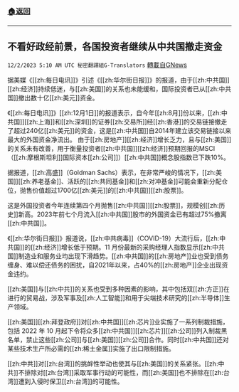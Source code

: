 ###  [:house:返回](README.md)
---


## 不看好政经前景，各国投资者继续从中共国撤走资金
`12/2/2023 5:10 AM UTC 秘密翻譯組G-Translators` [轉載自GNews](https://gnews.org/articles/2061925)

        

据美媒《[[zh:每日电讯]]》引述《[[zh:华尔街日报]]》的报道，由于[[zh:中共国]][[zh:经济]]持续低迷，与[[zh:美国]]的关系也未能缓和，国际投资者已从[[zh:中共国]]撤出数十亿[[zh:美元]]资金。

《[[zh:每日电讯]]》[[zh:12月1日]]的报道表示，自今年[[zh:8月]]份以来，[[zh:中共国]][[zh:上海]]和[[zh:深圳]]的证券[[zh:交易所]]经[[zh:香港]]的交易链接撤走了超过240亿[[zh:美元]]的资金，这是[[zh:中共国]]自2014年建立该交易链接以来最大的外国资金净流出。 由于[[zh:房地产]][[zh:经济]]增长乏力，且与[[zh:美国]]的关系未有改善，用于衡量投资者[[zh:中共国]][[zh:经济]]预期回报的MSCI（[[zh:摩根斯坦利]]国际资本[[zh:公司]]）[[zh:中共国]]概念股指数已下跌10%。

据报道，[[zh:高盛]]（Goldman Sachs）表示，在非常严峻的情况下，[[zh:美国]][[zh:养老基金]]、活跃的[[zh:共同基金]]和[[zh:对冲基金]]可能会重新分配仓位，抛售价值超过1700亿[[zh:美元]]的[[zh:中共国]][[zh:股票]]。

这是外国投资者今年连续第四个月抛售[[zh:中共国]][[zh:股票]]，规模创[[zh:历史]]新高。2023年前七个月流入[[zh:中共国]]股市的外国资金已有超过75%撤离[[zh:中共国]]。

《[[zh:华尔街日报]]》报道说，[[zh:中共病毒]]（COVID-19）大流行后，[[zh:中共国]]的[[zh:经济]]增长低于预期。11 月份最新的采购经理人指数显示[[zh:中共国]]制造业和服务业均出现下滑趋势。[[zh:中共国]]的[[zh:房地产]]业也受到债务缠身、难以偿还债务的困扰，自2021年以来，占40%的[[zh:房地产]]企业出现资金违约。

[[zh:美国]]与[[zh:中共]]的关系也受到多种因素的影响，其中包括双[[zh:方正]]在进行的贸易战，涉及军事及[[zh:人工智能]]和用于尖端技术研究的[[zh:半导体]]生产领域。

[[zh:美国]][[zh:拜登政府]]对[[zh:中共国]][[zh:芯片]]业实施了一系列制裁措施，包括 2022 年 10 月起下令将众多[[zh:中共国]][[zh:芯片]][[zh:公司]]列入制裁黑名单，禁止这些[[zh:公司]]与[[zh:美国]][[zh:公司]]合作。同时[[zh:中共国]]还对某些技术生产所必需的[[zh:稀土金属]]实施了出口限制措施。

[[zh:中共]]对[[zh:台湾]]的挑衅性举动也使其与[[zh:美国]]的关系紧张。[[zh:中共]]不排除对[[zh:台湾]]采取军事行动的可能性，而[[zh:美国]]也不排除在[[zh:台湾]]遭到入侵时保卫[[zh:台湾]]的可能性。
